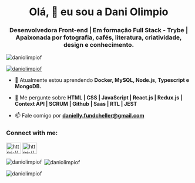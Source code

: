 <h1 align="center">Olá, 👋 eu sou a Dani Olimpio</h1>
<h3 align="center">Desenvolvedora Front-end | Em formação Full Stack - Trybe | Apaixonada por fotografia, cafés, literatura, criatividade, design e conhecimento.</h3>

<p align="left"> <img src="https://komarev.com/ghpvc/?username=daniolimpiof&label=Profile%20views&color=0e75b6&style=flat" alt="daniolimpiof" /> </p>

<p align="left"> <a href="https://github.com/ryo-ma/github-profile-trophy"><img src="https://github-profile-trophy.vercel.app/?username=daniolimpiof" alt="daniolimpiof" /></a> </p>

- 🌱 Atualmente estou aprendendo **Docker, MySQL, Node.js, Typescript e MongoDB.**

- 💬 Me pergunte sobre **HTML | CSS | JavaScript | React.js | Redux.js | Context API | SCRUM | Github | Saas | RTL | JEST**

- 📫 Fale comigo por **danielly.fundcheller@gmail.com**

<h3 align="left">Connect with me:</h3>
<p align="left">
<a href="https://linkedin.com/in/https://www.linkedin.com/in/daniolimpio/" target="blank"><img align="center" src="https://raw.githubusercontent.com/rahuldkjain/github-profile-readme-generator/master/src/images/icons/Social/linked-in-alt.svg" alt="https://www.linkedin.com/in/daniolimpio/" height="30" width="40" /></a>
<a href="https://instagram.com/https://www.instagram.com/daniolimpiof/" target="blank"><img align="center" src="https://raw.githubusercontent.com/rahuldkjain/github-profile-readme-generator/master/src/images/icons/Social/instagram.svg" alt="https://www.instagram.com/daniolimpiof/" height="30" width="40" /></a>
</p>

<p><img align="left" src="https://github-readme-stats.vercel.app/api/top-langs?username=daniolimpiof&show_icons=true&locale=en&layout=compact" alt="daniolimpiof" /></p>

<p>&nbsp;<img align="center" src="https://github-readme-stats.vercel.app/api?username=daniolimpiof&show_icons=true&locale=en" alt="daniolimpiof" /></p>

<p><img align="center" src="https://github-readme-streak-stats.herokuapp.com/?user=daniolimpiof&" alt="daniolimpiof" /></p>
